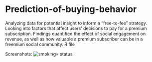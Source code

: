 # Prediction-of-buying-behavior
Analyzing data for potential insight to inform a “free-to-fee” strategy. Looking into factors that affect users’ decisions to pay for a premium subscription. Findings quantified the effect of social engagement on revenue, as well as how valuable a premium subscriber can be in a freemium social community.
R file

Screenshots:
<img src="https://mpavlenk.github.io/Ensemble-Prediction-of-Medical-Costs/images1/age&charges.JPG" alt="smoking= status">
